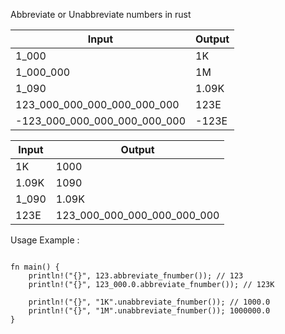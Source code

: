 Abbreviate or Unabbreviate numbers in rust


|     Input                   |    Output    |
|-----------------------------|--------------|
|         1_000               |     1K       |
|         1_000_000           |     1M       |
|         1_090               |     1.09K    |
| 123_000_000_000_000_000_000 |     123E     |
| -123_000_000_000_000_000_000 |     -123E     |



|     Input                   |    Output    |
|-----------------------------|--------------|
|         1K               |     1000       |
|         1.09K           |     1090      |
|         1_090               |     1.09K    |
|      123E     |123_000_000_000_000_000_000|


Usage Example :
```

fn main() {
    println!("{}", 123.abbreviate_fnumber()); // 123
    println!("{}", 123_000.0.abbreviate_fnumber()); // 123K

    println!("{}", "1K".unabbreviate_fnumber()); // 1000.0
    println!("{}", "1M".unabbreviate_fnumber()); 1000000.0
}

```
